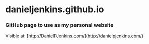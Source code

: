 # danieljenkins.github.io
### GitHub page to use as my personal website

Visible at: [http://DanielPJenkins.com/](http://danielpjenkins.com/)
